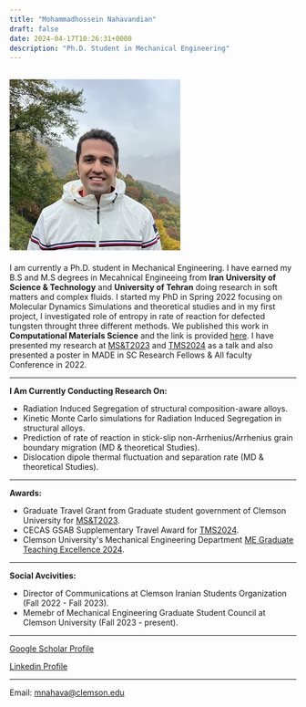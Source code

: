 ```yaml
---
title: "Mohammadhossein Nahavandian"
draft: false
date: 2024-04-17T10:26:31+0000
description: "Ph.D. Student in Mechanical Engineering"
---
```

![](IMG_73032.jpg)
---

I am currently a Ph.D. student in Mechanical Engineering. I have earned my B.S and M.S degrees in Mecahnical Engineeing from **Iran University of Science & Technology** and **University of Tehran** doing research in soft matters and complex fluids. I started my PhD in Spring 2022 focusing on Molecular Dynamics Simulations and theoretical studies and in my first project, I investigated role of entropy in rate of reaction for defected tungsten throught three different methods. We published this work in **Computational Materials Science** and the link is provided [here](https://doi.org/10.1016/j.commatsci.2024.112954). I have presented my research at [MS&T2023](https://www.tms.org/TMS2023/TMS2023/Default.aspx) and [TMS2024](https://www.tms.org/TMS2024/TMS2024/Default.aspx) as a talk and also presented a poster in MADE in SC Research Fellows & All faculty Conference in 2022.

---
**I Am Currently Conducting Research On:**

- Radiation Induced Segregation of structural composition-aware alloys. 
- Kinetic Monte Carlo simulations for Radiation Induced Segregation in structural alloys.
- Prediction of rate of reaction in stick-slip non-Arrhenius/Arrhenius grain boundary migration (MD & theoretical Studies).
- Dislocation dipole thermal fluctuation and separation rate (MD & theoretical Studies).

---
**Awards:**
- Graduate Travel Grant from Graduate student government of Clemson University for [MS&T2023](https://www.tms.org/TMS2023/TMS2023/Default.aspx).
- CECAS GSAB Supplementary Travel Award for [TMS2024](https://www.tms.org/TMS2024/TMS2024/Default.aspx).
- Clemson University's Mechanical Engineering Department [ME Graduate Teaching Excellence 2024](IMG_9002.jpg).
---

**Social Avcivities:**
- Director of Communications at Clemson Iranian Students Organization (Fall 2022 - Fall 2023).
- Memebr of Mechanical Engineering Graduate Student Council at Clemson University (Fall 2023 - present).

---
[Google Scholar Profile](https://scholar.google.com/citations?user=QivkGJoAAAAJ&hl=en)

[Linkedin Profile](https://www.linkedin.com/in/mohammadhossein-nahavandian) 

---
Email: mnahava@clemson.edu
